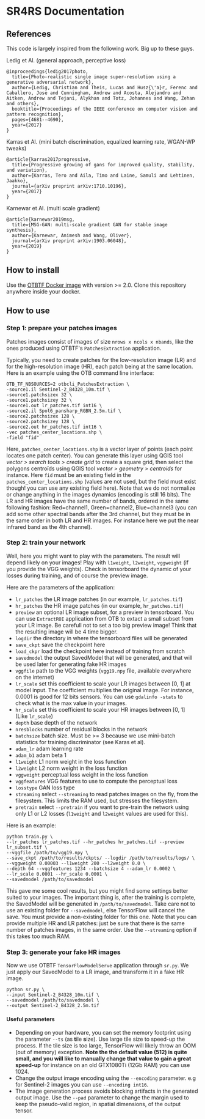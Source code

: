# SR4RS Documentation

## References

This code is largely inspired from the following work. Big up to these guys.

Ledig et Al. (general approach, perceptive loss)
```
@inproceedings{ledig2017photo,
  title={Photo-realistic single image super-resolution using a generative adversarial network},
  author={Ledig, Christian and Theis, Lucas and Husz{\'a}r, Ferenc and Caballero, Jose and Cunningham, Andrew and Acosta, Alejandro and Aitken, Andrew and Tejani, Alykhan and Totz, Johannes and Wang, Zehan and others},
  booktitle={Proceedings of the IEEE conference on computer vision and pattern recognition},
  pages={4681--4690},
  year={2017}
}
```

Karras et Al. (mini batch discrimination, equalized learning rate, WGAN-WP tweaks)

```
@article{karras2017progressive,
  title={Progressive growing of gans for improved quality, stability, and variation},
  author={Karras, Tero and Aila, Timo and Laine, Samuli and Lehtinen, Jaakko},
  journal={arXiv preprint arXiv:1710.10196},
  year={2017}
}
```

Karnewar et Al. (multi scale gradient)
```
@article{karnewar2019msg,
  title={MSG-GAN: multi-scale gradient GAN for stable image synthesis},
  author={Karnewar, Animesh and Wang, Oliver},
  journal={arXiv preprint arXiv:1903.06048},
  year={2019}
}
```


## How to install

Use the [OTBTF Docker image](https://github.com/remicres/otbtf#how-to-install) with version >= 2.0.
Clone this repository anywhere inside your docker.

## How to use

### Step 1: prepare your patches images

Patches images consist of images of size `nrows x ncols x nbands`, like the ones produced using OTBTF's `PatchesExtraction` application.

Typically, you need to create patches for the low-resolution image (LR) and for the high-resolution image (HR), each patch being at the same location.
Here is an example using the OTB command line interface:

```
OTB_TF_NBSOURCES=2 otbcli_PatchesExtraction \
-source1.il Sentinel-2_B4328_10m.tif \
-source1.patchsizex 32 \
-source1.patchsizey 32 \
-source1.out lr_patches.tif int16 \
-source2.il Spot6_pansharp_RGBN_2.5m.tif \
-source2.patchsizex 128 \
-source2.patchsizey 128 \
-source2.out hr_patches.tif int16 \
-vec patches_center_locations.shp \
-field "fid"
```

Here, `patches_center_locations.shp` is a vector layer of points (each point locates one patch center). 
You can generate this layer using QGIS tool _vector > search tools > create grid_ to create a square grid, then select the polygons centroïds using QGIS tool _vector > geometry > centroids_ for instance.
Here `fid` must be an existing field in the `patches_center_locations.shp` (values are not used, but the field must exist though! you can use any existing field here).
Note that we do not normalize or change anything in the images dynamics (encoding is still 16 bits).
The LR and HR images have the same number of bands, ordered in the same following fashion: Red=channel1, Green=channel2, Blue=channel3 (you can add some other spectral bands after the 3rd channel, but they must be in the same order in both LR and HR images. For instance here we put the near infrared band as the 4th channel).

### Step 2: train your network

Well, here you might want to play with the parameters. The result will depend likely on your images!
Play with `l1weight`, `l2weight`, `vggweight` (if you provide the VGG weights).
Check in tensorboard the dynamic of your losses during training, and of course the preview image.

Here are the parameters of the application:
- `lr_patches` the LR image patches (in our example, `lr_patches.tif`)
- `hr_patches` the HR image patches (in our example, `hr_patches.tif`)
- `preview` an optional LR image subset, for a preview in tensorboard. You can use `ExtractROI` application from OTB to extact a small subset from your LR image. Be carefull not to set a too big preview image! Think that the resulting image will be 4 time bigger.
- `logdir` the directory in where the tensorboard files will be generated
- `save_ckpt` save the checkpoint here
- `load_ckpr` load the checkpoint here instead of training from scratch
- `savedmodel` the output SavedModel that will be generated, and that will be used later for generating fake HR images
- `vggfile` path to the VGG weights (`vgg19.npy` file, available everywhere on the internet)
- `lr_scale` set this coefficient to scale your LR images between [0, 1] at model input. The coefficient multiplies the original image. For instance, 0.0001 is good for 12 bits sensors. You can use `gdalinfo -stats` to check what is the max value in your images.
- `hr_scale` set this coefficient to scale your HR images between [0, 1] (Like `lr_scale`)
- `depth` base depth of the network
- `nresblocks` number of residual blocks in the network
- `batchsize` batch size. Must be >= 3 because we use mini-batch statistics for training discriminator (see Karas et al).
- `adam_lr` adam learning rate
- `adam_b1` adam beta 1
- `l1weight` L1 norm weight in the loss function
- `l2weight` L2 norm weight in the loss function
- `vggweight` perceptual loss weight in the loss function
- `vggfeatures` VGG features to use to compute the perceptual loss
- `losstype` GAN loss type
- `streaming` select `--streaming` to read patches images on the fly, from the filesystem. This limits the RAM used, but stresses the filesystem.
- `pretrain` select `--pretrain` if you want to pre-train the network using only L1 or L2 losses (`l1weight` and `l2weight` values are used for this).

Here is an example:
```
python train.py \
--lr_patches lr_patches.tif --hr_patches hr_patches.tif --preview lr_subset.tif \
--vggfile /path/to/vgg19.npy \ 
--save_ckpt /path/to/results/ckpts/ --logdir /path/to/results/logs/ \
--vggweight 0.00003 --l1weight 200 --l2weight 0.0 \
--depth 64 --vggfeatures 1234 --batchsize 4 --adam_lr 0.0002 \
--lr_scale 0.0001 --hr_scale 0.0001 \
--savedmodel /path/to/savedmodel
```
This gave me some cool results, but you might find some settings better suited to your images.
The important thing is, after the training is complete, the SavedModel will be generated in `/path/to/savedmodel`.
Take care not to use an existing folder for `--savedmodel`, else TensorFlow will cancel the save. You must provide a non-existing folder for this one.
Note that you can provide multiple HR and LR patches: just be sure that there is the same number of patches images, in the same order. Use the `--streaming` option if this takes too much RAM.

### Step 3: generate your fake HR images

Now we use OTBTF `TensorFlowModelServe` application through `sr.py`.
We just apply our SavedModel to a LR image, and transform it in a fake HR image.
```
python sr.py \
--input Sentinel-2_B4328_10m.tif \
--savedmodel /path/to/savedmodel \
--output Sentinel-2_B4328_2.5m.tif
```

#### Useful parameters
- Depending on your hardware, you can set the memory footprint using the parameter `--ts` (as **t**ile **s**ize). Use large tile size to speed-up the process. If the tile size is too large, TensorFlow will likely throw an OOM (out of memory) exception. **Note the the default value (512) is quite small, and you will like to manually change that value to gain a great speed-up** for instance on an old GTX1080Ti (12Gb RAM) you can use 1024.
- Change the output image encoding using the `--encoding` parameter. e.g for Sentinel-2 images you can use `--encoding int16`.
- The image generation process avoids blocking artifacts in the generated output image. Use the `--pad` parameter to change the margin used to keep the pseudo-valid region, in spatial dimensions, of the output tensor.
